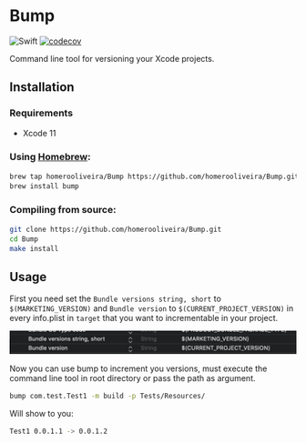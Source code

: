# Bump

![Swift](https://github.com/homerooliveira/Bump/workflows/Swift/badge.svg)
[![codecov](https://codecov.io/gh/homerooliveira/Bump/branch/master/graph/badge.svg?token=33PIP7NUZO)](https://codecov.io/gh/homerooliveira/Bump)

Command line tool for versioning your Xcode projects.

## Installation

### Requirements
- Xcode 11 

### Using [Homebrew](http://brew.sh/):
```bash
brew tap homerooliveira/Bump https://github.com/homerooliveira/Bump.git
brew install bump
```

### Compiling from source:
```bash
git clone https://github.com/homerooliveira/Bump.git
cd Bump
make install
```

## Usage

First you need set  the `Bundle versions string, short` to `$(MARKETING_VERSION)` and `Bundle version` to `$(CURRENT_PROJECT_VERSION)` in every info.plist in `target` that you want to incrementable in your project.

![Info plist sample](assets/infoplist-sample.png)

Now you can use bump to increment you versions, must execute the command line tool in root directory or pass the path as argument.
```bash
bump com.test.Test1 -m build -p Tests/Resources/
```
Will show to you: 
```bash
Test1 0.0.1.1 -> 0.0.1.2
```

